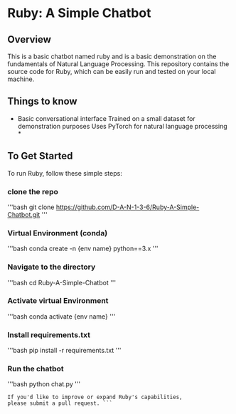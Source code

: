 # Ruby: A Simple Chatbot

## Overview

This is a basic chatbot named ruby and is a basic demonstration on the fundamentals of Natural Language Processing.
This repository contains the source code for Ruby, which can be easily run and tested on your local machine.

## Things to know

* Basic conversational interface
Trained on a small dataset for demonstration purposes
Uses PyTorch for natural language processing *

## To Get Started

To run Ruby, follow these simple steps:

### clone the repo

'''bash
git clone <https://github.com/D-A-N-1-3-6/Ruby-A-Simple-Chatbot.git>
'''

### Virtual Environment (conda)

'''bash
conda create -n {env name} python==3.x
'''

### Navigate to the directory

'''bash
cd Ruby-A-Simple-Chatbot
'''

### Activate virtual Environment

'''bash
conda activate {env name}
'''

### Install requirements.txt

'''bash
pip install -r requirements.txt
'''

### Run the chatbot

'''bash
python chat.py
'''

``` Contributions are welcome!
If you'd like to improve or expand Ruby's capabilities, 
please submit a pull request. ```
